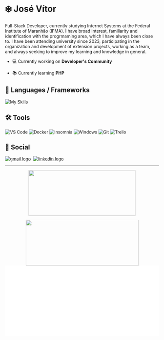 <h1>❄️ José Vítor</h1>
<p> Full-Stack Developer, currently studying Internet Systems at the Federal Institute of Maranhão (IFMA). I have broad interest, familiarity and identification with the progrmaming area, which I have always been close to. I have been attending university since 2023, participating in the organization and development of extension projects, working as a team, and always seeking to improve my learning and knowledge in general. </p>


- 💻 Currently working on **Developer's Community**

- 📚 Currently learning **PHP**


<h2> 🔧 Languages / Frameworks</h2> 

[![My Skills](https://skillicons.dev/icons?i=js,html,css,python,typescript,php,prisma,nodejs,adonis,react,postgres,bootstrap,next,nest,nginx,express,jquery)](https://skillicons.dev)

## 🛠 Tools

![VS Code](https://img.shields.io/badge/VSCode-007ACC?style=for-the-badge&logo=visualstudiocode&logoColor=white)
![Docker](https://img.shields.io/badge/Docker-2496ED?style=for-the-badge&logo=docker&logoColor=white)
![Insomnia](https://img.shields.io/badge/Insomnia-4000BF?style=for-the-badge&logo=insomnia&logoColor=white)
![Windows](https://img.shields.io/badge/Windows-0078D6?style=for-the-badge&logo=windows&logoColor=white)
![Git](https://img.shields.io/badge/Git-F05032?style=for-the-badge&logo=git&logoColor=white)
![Trello](https://img.shields.io/badge/Trello-0052CC?style=for-the-badge&logo=trello&logoColor=white)

## 🔗 Social

<div align="left" style="display: flex; gap: 8px;">
  <a href="mailto:josevtrleal@gmail.com" target="_blank">
    <img src="https://img.shields.io/badge/Gmail-D14836?style=for-the-badge&logo=gmail&logoColor=white" height="28" alt="gmail logo" />
  </a>
  
  <a href="https://www.linkedin.com/in/jv-270492312" target="_blank">
    <img src="https://img.shields.io/badge/LinkedIn-0077B5?style=for-the-badge&logo=linkedin&logoColor=white" height="28" alt="linkedin logo" />
  </a>
</div>





- - -



<div style="display: flex; justify-content: center; align-items: center; gap: 10px; flex-wrap: wrap;">
  <a>
    <img height="150px" width="350px" src="https://github-readme-stats.vercel.app/api?username=ezezz7&show_icons=true&theme=dark&hide_border=true"/>
  </a>

  <img height="151px" width="369px" src="https://nirzak-streak-stats.vercel.app/?user=ezezz7&theme=dark&hide_border=true"/>
</div>



  <img src="https://github.com/ezezz7/metrics/blob/main/github-metrics.svg" alt="Calendário de Contribuições">



